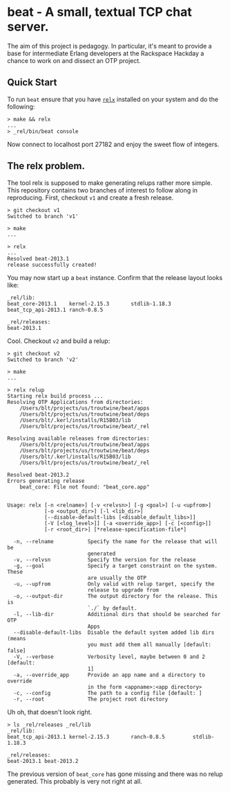 # beat - A small, textual TCP chat server.

The aim of this project is pedagogy. In particular, it's meant to provide a base
for intermediate Erlang developers at the Rackspace Hackday a chance to work on
and dissect an OTP project.

## Quick Start

To run `beat` ensure that you have [`relx`](https://github.com/erlware/relx)
installed on your system and do the following:

```
> make && relx
...
> _rel/bin/beat console
```
Now connect to localhost port 27182 and enjoy the sweet flow of integers.

## The relx problem.

The tool relx is supposed to make generating relups rather more simple. This
repository contains two branches of interest to follow along in reproducing.
First, checkout `v1` and create a fresh release.

```
> git checkout v1
Switched to branch 'v1'

> make
...

> relx
...
Resolved beat-2013.1
release successfully created!
```

You may now start up a `beat` instance. Confirm that the release layout looks
like:

```
_rel/lib:
beat_core-2013.1    kernel-2.15.3       stdlib-1.18.3
beat_tcp_api-2013.1 ranch-0.8.5

_rel/releases:
beat-2013.1
```

Cool. Checkout `v2` and build a relup:

```
> git checkout v2
Switched to branch 'v2'

> make
...

> relx relup
Starting relx build process ...
Resolving OTP Applications from directories:
    /Users/blt/projects/us/troutwine/beat/apps
    /Users/blt/projects/us/troutwine/beat/deps
    /Users/blt/.kerl/installs/R15B03/lib
    /Users/blt/projects/us/troutwine/beat/_rel

Resolving available releases from directories:
    /Users/blt/projects/us/troutwine/beat/apps
    /Users/blt/projects/us/troutwine/beat/deps
    /Users/blt/.kerl/installs/R15B03/lib
    /Users/blt/projects/us/troutwine/beat/_rel

Resolved beat-2013.2
Errors generating release
    beat_core: File not found: "beat_core.app"


Usage: relx [-n <relname>] [-v <relvsn>] [-g <goal>] [-u <upfrom>]
            [-o <output_dir>] [-l <lib_dir>]
            [--disable-default-libs [<disable_default_libs>]]
            [-V [<log_level>]] [-a <override_app>] [-c [<config>]]
            [-r <root_dir>] [*release-specification-file*]

  -n, --relname           Specify the name for the release that will be
                          generated
  -v, --relvsn            Specify the version for the release
  -g, --goal              Specify a target constraint on the system. These
                          are usually the OTP
  -u, --upfrom            Only valid with relup target, specify the
                          release to upgrade from
  -o, --output-dir        The output directory for the release. This is
                          `./` by default.
  -l, --lib-dir           Additional dirs that should be searched for OTP
                          Apps
  --disable-default-libs  Disable the default system added lib dirs (means
                          you must add them all manually [default: false]
  -V, --verbose           Verbosity level, maybe between 0 and 2 [default:
                          1]
  -a, --override_app      Provide an app name and a directory to override
                          in the form <appname>:<app directory>
  -c, --config            The path to a config file [default: ]
  -r, --root              The project root directory
```

Uh oh, that doesn't look right.

```
> ls _rel/releases _rel/lib
_rel/lib:
beat_tcp_api-2013.1 kernel-2.15.3       ranch-0.8.5         stdlib-1.18.3

_rel/releases:
beat-2013.1 beat-2013.2
```

The previous version of `beat_core` has gone missing and there was no relup
generated. This probably is very not right at all.
